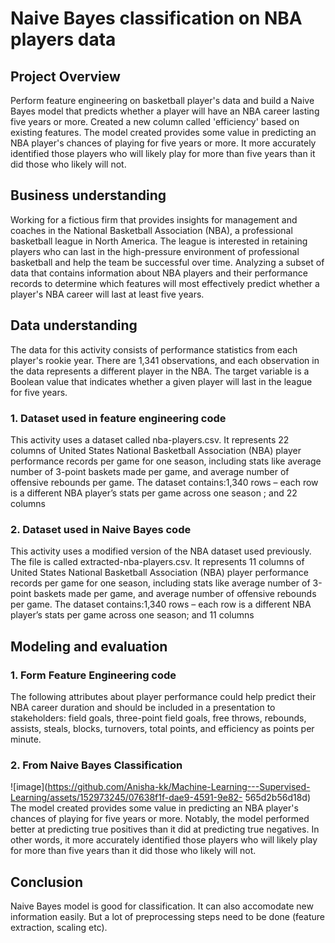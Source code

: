 # Naive Bayes classification on NBA players data
## Project Overview
 Perform feature engineering on basketball player's data and build a Naive Bayes model that predicts whether a player will have an NBA career lasting five years or more. Created a new column called 'efficiency' based on existing features. The model created provides some value in predicting an NBA player's chances of playing for five years or more. It more accurately identified those players who will likely play for more than five years than it did those who likely will not.
 ## Business understanding
Working for a fictious firm that provides insights for management and coaches in the National Basketball Association (NBA), a professional basketball league in North America. The league is interested in retaining players who can last in the high-pressure environment of professional basketball and help the team be successful over time. Analyzing a subset of data that contains information about NBA players and their performance records to determine which features will most effectively predict whether a player's NBA career will last at least five years.
## Data understanding
The data for this activity consists of performance statistics from each player's rookie year. There are 1,341 observations, and each observation in the data represents a different player in the NBA. The target variable is a Boolean value that indicates whether a given player will last in the league for five years. 
### 1. Dataset used in feature engineering code
   This activity uses a dataset called nba-players.csv. It represents 22 columns of United States National Basketball Association (NBA) player performance records per game for one season, including stats like average number of 3-point baskets made per game, and average number of offensive rebounds per game. The dataset contains:1,340 rows – each row is a different NBA player’s stats per game across one season ; and 22 columns
### 2.  Dataset used in Naive Bayes code
   This activity uses a modified version of the NBA dataset used previously. The file is called extracted-nba-players.csv. It represents 11 columns of United States National Basketball Association (NBA) player performance records per game for one season, including stats like average number of 3-point baskets made per game, and average number of offensive rebounds per game. The dataset contains:1,340 rows – each row is a different NBA player’s stats per game across one season; and 11 columns
## Modeling and evaluation
### 1. Form Feature Engineering code
The following attributes about player performance could help predict their NBA career duration and should be included in a presentation to stakeholders: field goals, three-point field goals, free throws, rebounds, assists, steals, blocks, turnovers, total points, and efficiency as points per minute.
### 2. From Naive Bayes Classification
![image](https://github.com/Anisha-kk/Machine-Learning---Supervised-Learning/assets/152973245/07638f1f-dae9-4591-9e82-
565d2b56d18d)
The model created provides some value in predicting an NBA player's chances of playing for five years or more. Notably, the model performed better at predicting true positives than it did at predicting true negatives. In other words, it more accurately identified those players who will likely play for more than five years than it did those who likely will not.
## Conclusion
Naive Bayes model is good for classification. It can also accomodate new information easily. But a lot of preprocessing steps need to be done (feature extraction, scaling etc).


